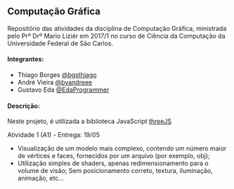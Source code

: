 ## Computação Gráfica
Repositório das atividades da disciplina de Computação Gráfica, ministrada pelo Prº Drº Mario Liziér em 2017/1 no curso de Ciência da Computação da Universidade Federal de São Carlos.

#### Integrantes:

- Thiago Borges [@bgsthiago](https://github.com/bgsthiago)
- André Vieira [@byandreee](https://github.com/byandreee)
- Gustavo Eda [@EdaProgrammer](https://github.com/EdaProgrammer)

#### Descrição:

Neste projeto, é utilizada a biblioteca JavaScript [threeJS](https://github.com/mrdoob/three.js/)

Atividade 1 (A1) - Entrega: 19/05

- Visualização de um modelo mais complexo, contendo um número maior de vértices e faces, fornecidos por um arquivo (por exemplo, obj);
- Utilização simples de shaders, apenas redimensionamento para o volume de visão;
  Sem posicionamento correto, textura, iluminação, animação, etc...
